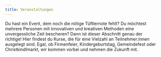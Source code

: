 ```yaml
---
title: Veranstaltungen
---
```


Du hast ein Event, dem noch die nötige Tüftlernote fehlt? Du möchtest mehrere Personen mit innovativen und kreativen Methoden eine unvergessliche Zeit bescheren? Dann ist dieser Abschnitt genau der richtige! Hier findest du Kurse, die für eine Vielzahl an Teilnehmer:innen ausgelegt sind. Egal, ob Firmenfeier, Kindergeburtstag, Gemeindefest oder Christkindlmarkt, wir kommen vorbei und nehmen die Zukunft mit.   
